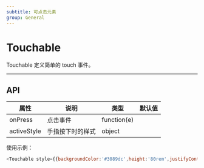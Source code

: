 ```yaml
---
subtitle: 可点击元素
group: General
---
```


# Touchable

Touchable 定义简单的 touch 事件。

---


## API

属性 | 说明 | 类型 | 默认值
-----|-----|-----|------
onPress | 点击事件  | function(e) |
activeStyle | 手指按下时的样式  | object |


使用示例：

```javascript
<Touchable style={{backgroundColor:'#3089dc',height:'80rem',justifyContent:'center',alignItems:'center'}} activeStyle={{backgroundColor:'#cccccc'}}>Hello Nuke</Touchable>
```
